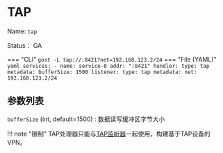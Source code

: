 # TAP

Name: `tap`

Status： GA

=== "CLI"
    ```
	gost -L tap://:8421?net=192.168.123.2/24
	```
=== "File (YAML)"
    ```yaml
	services:
	- name: service-0
	  addr: ":8421"
	  handler:
		type: tap
		metadata:
		  bufferSize: 1500
	  listener:
		type: tap
		metadata:
		  net: 192.168.123.2/24
	```

## 参数列表

`bufferSize` (int, default=1500)
:   数据读写缓冲区字节大小 

!!! note "限制"
    TAP处理器只能与[TAP监听器](/reference/listeners/tap/)一起使用，构建基于TAP设备的VPN。